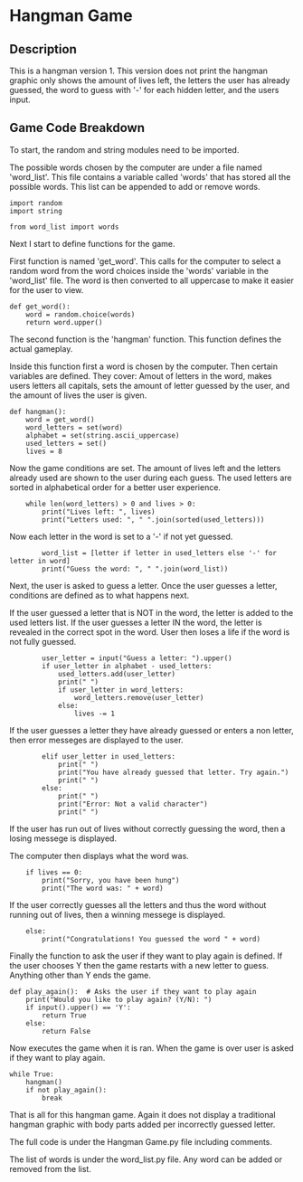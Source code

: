 # Hangman Game

## Description

This is a hangman version 1. This version does not print the hangman graphic only shows the amount of lives left, the letters the user has already guessed, the word to guess with '-' for each hidden letter, and the users input.

## Game Code Breakdown

To start, the random and string modules need to be imported.

The possible words chosen by the computer are under a file named 'word_list'. 
This file contains a variable called 'words' that has stored all the possible words. This list can be appended to add or remove words.

``` 
import random
import string

from word_list import words
```
Next I start to define functions for the game.

First function is named 'get_word'. 
This calls for the computer to select a random word from the word choices inside the 'words' variable in the 'word_list' file.
The word is then converted to all uppercase to make it easier for the user to view.

```
def get_word():
    word = random.choice(words)
    return word.upper()
```
The second function is the 'hangman' function. 
This function defines the actual gameplay.

Inside this function first a word is chosen by the computer. Then certain variables are defined. They cover: Amout of letters in the word, makes users letters all capitals, sets the amount of letter guessed by the user, and the amount of lives the user is given.

```
def hangman():
    word = get_word()
    word_letters = set(word)  
    alphabet = set(string.ascii_uppercase) 
    used_letters = set()  
    lives = 8
```

Now the game conditions are set. 
The amount of lives left and the letters already used are shown to the user during each guess.
The used letters are sorted in alphabetical order for a better user experience.

```
    while len(word_letters) > 0 and lives > 0:  
        print("Lives left: ", lives)  
        print("Letters used: ", " ".join(sorted(used_letters)))
```        

Now each letter in the word is set to a '-' if not yet guessed.

```
        word_list = [letter if letter in used_letters else '-' for letter in word]  
        print("Guess the word: ", " ".join(word_list))
```

Next, the user is asked to guess a letter.
Once the user guesses a letter, conditions are defined as to what happens next.

If the user guessed a letter that is NOT in the word, the letter is added to the used letters list.
If the user guesses a letter IN the word, the letter is revealed in the correct spot in the word.
User then loses a life if the word is not fully guessed.

```
        user_letter = input("Guess a letter: ").upper()  
        if user_letter in alphabet - used_letters:
            used_letters.add(user_letter)  
            print(" ")
            if user_letter in word_letters:
                word_letters.remove(user_letter)  
            else:
                lives -= 1  
```

If the user guesses a letter they have already guessed or enters a non letter, then error messeges are displayed to the user.

```
        elif user_letter in used_letters:
            print(" ")
            print("You have already guessed that letter. Try again.")  
            print(" ")
        else:
            print(" ")
            print("Error: Not a valid character")  
            print(" ")
```

If the user has run out of lives without correctly guessing the word, then a losing messege is displayed.

The computer then displays what the word was.

```
    if lives == 0:
        print("Sorry, you have been hung")
        print("The word was: " + word)  
```

If the user correctly guesses all the letters and thus the word without running out of lives, then a winning messege is displayed.

```
    else:
        print("Congratulations! You guessed the word " + word)
```

Finally the function to ask the user if they want to play again is defined.
If the user chooses Y then the game restarts with a new letter to guess.
Anything other than Y ends the game.

```
def play_again():  # Asks the user if they want to play again
    print("Would you like to play again? (Y/N): ")
    if input().upper() == 'Y':
        return True
    else:
        return False
```

Now executes the game when it is ran.
When the game is over user is asked if they want to play again.

```
while True:
    hangman()  
    if not play_again():  
        break
```

That is all for this hangman game. Again it does not display a traditional hangman graphic with body parts added per incorrectly guessed letter.

The full code is under the Hangman Game.py file including comments.

The list of words is under the word_list.py file. Any word can be added or removed from the list.
